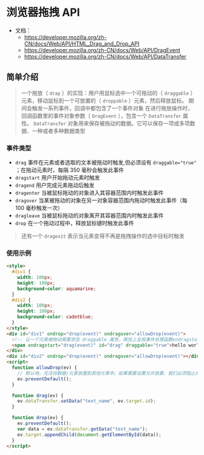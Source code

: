 # 浏览器拖拽 API

- 文档：
  - https://developer.mozilla.org/zh-CN/docs/Web/API/HTML_Drag_and_Drop_API
  - https://developer.mozilla.org/zh-CN/docs/Web/API/DragEvent
  - https://developer.mozilla.org/zh-CN/docs/Web/API/DataTransfer

## 简单介绍

> 一个拖放（ `drap` ）的实现：用户用鼠标选中一个可拖动的（ `draggable` ）元素，移动鼠标到一个可放置的（ `droppable` ）元素，然后释放鼠标。 期间会触发一系列事件，回调中都包含了一个事件对象
> 在进行拖放操作时，回调函数里的事件对象参数（ `DragEvent` ），包含一个 `DataTransfer` 属性。 `DataTransfer` 对象用来保存被拖动的数据。它可以保存一项或多项数据、一种或者多种数据类型

### 事件类型

- `drag` 事件在元素或者选取的文本被拖动时触发,但必须设有 `draggable="true"` ；在拖动元素时，每隔 350 毫秒会触发此事件
- `dragstart` 用户开始拖动元素时触发
- `dragend` 用户完成元素拖动后触发
- `dragenter` 当被鼠标拖动的对象进入其容器范围内时触发此事件
- `dragover` 当某被拖动的对象在另一对象容器范围内拖动时触发此事件（每 100 毫秒触发一次）
- `dragleave` 当被鼠标拖动的对象离开其容器范围内时触发此事件
- `drop` 在一个拖动过程中，释放鼠标键时触发此事件

> 还有一个 `dragexit` 表示当元素变得不再是拖拽操作的选中目标时触发

### 使用示例

```html
<style>
  #div1 {
    width: 100px;
    height: 100px;
    background-color: aquamarine;
  }
  #div2 {
    width: 100px;
    height: 100px;
    background-color: cadetblue;
  }
</style>
<div id="div1" ondrop="drop(event)" ondragover="allowDrop(event)">
  <!-- 让一个元素被拖动需要添加 draggable 属性，再加上全局事件处理函数ondragstart -->
  <span ondragstart="drag(event)" id="drag" draggable="true">hello world</span>
</div>
<div id="div2" ondrop="drop(event)" ondragover="allowDrop(event)"></div>
<script>
  function allowDrop(ev) {
    // 默认地，无法将数据/元素放置到其他元素中。如果需要设置允许放置，我们必须阻止对元素的默认处理方式。
    ev.preventDefault();
  }

  function drag(ev) {
    ev.dataTransfer.setData("text_name", ev.target.id);
  }

  function drop(ev) {
    ev.preventDefault();
    var data = ev.dataTransfer.getData("text_name");
    ev.target.appendChild(document.getElementById(data));
  }
</script>
```
